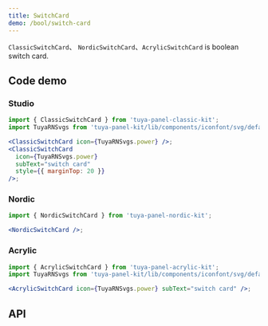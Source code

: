 ```yaml
---
title: SwitchCard
demo: /bool/switch-card
---
```


<Desc>

`ClassicSwitchCard`、 `NordicSwitchCard`、`AcrylicSwitchCard` is boolean switch card.

</Desc>

## Code demo

### Studio

```jsx
import { ClassicSwitchCard } from 'tuya-panel-classic-kit';
import TuyaRNSvgs from 'tuya-panel-kit/lib/components/iconfont/svg/defaultSvg';

<ClassicSwitchCard icon={TuyaRNSvgs.power} />;
<ClassicSwitchCard
  icon={TuyaRNSvgs.power}
  subText="switch card"
  style={{ marginTop: 20 }}
/>;
```

### Nordic

```jsx
import { NordicSwitchCard } from 'tuya-panel-nordic-kit';

<NordicSwitchCard />;
```

### Acrylic

```jsx
import { AcrylicSwitchCard } from 'tuya-panel-acrylic-kit';
import TuyaRNSvgs from 'tuya-panel-kit/lib/components/iconfont/svg/defaultSvg';

<AcrylicSwitchCard icon={TuyaRNSvgs.power} subText="switch card" />;
```

## API
